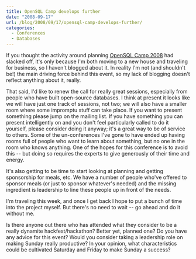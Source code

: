 ```yaml
---
title: OpenSQL Camp develops further
date: "2008-09-17"
url: /blog/2008/09/17/opensql-camp-develops-further/
categories:
  - Conferences
  - Databases
---
```

If you thought the activity around planning [OpenSQL Camp 2008][1] had slacked off, it's only because I'm both moving to a new house and traveling for business, so I haven't blogged about it. In reality I'm not (and shouldn't be!) the main driving force behind this event, so my lack of blogging doesn't reflect anything about it, really.

That said, I'd like to renew the call for really great sessions, especially from people who have built open-source databases. I think at present it looks like we will have just one track of sessions, not two; we will also have a smaller room where some impromptu stuff can take place. If you want to present something please jump on the mailing list. If you have something you can present intelligently on and you don't feel particularly called to do it yourself, please consider doing it anyway; it's a great way to be of service to others. Some of the un-conferences I've gone to have ended up having rooms full of people who want to learn about something, but no one in the room who knows anything. One of the hopes for this conference is to avoid this -- but doing so requires the experts to give generously of their time and energy.

It's also getting to be time to start looking at planning and getting sponsorship for meals, etc. We have a number of people who've offered to sponsor meals (or just to sponsor whatever's needed) and the missing ingredient is leadership to line these people up in front of the needs.

I'm traveling this week, and once I get back I hope to put a bunch of time into the project myself. But there's no need to wait -- go ahead and do it without me.

Is there anyone out there who has attended what they consider to be a really dynamite hackfest/hackathon? Better yet, planned one? Do you have any advice for this event? Would you consider taking a leadership role on making Sunday really productive? In your opinion, what characteristics could be cultivated Saturday and Friday to make Sunday a success?

 [1]: http://www.opensqlcamp.org/

